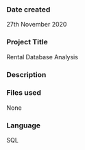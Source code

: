 ### Date created
27th November 2020

### Project Title
Rental Database Analysis

### Description


### Files used
None

### Language
SQL
